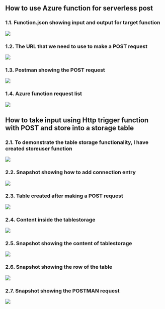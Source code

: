 ## How to use Azure function for serverless post ##

### 1.1. Function.json showing input and output for target function
<img src="/AzureFunctionHttpPost/results/result1.png">

### 1.2. The URL that we need to use to make a POST request
<img src="/AzureFunctionHttpPost/results/result2.png">

### 1.3. Postman showing the POST request
<img src="/AzureFunctionHttpPost/results/result3.png">

### 1.4. Azure function request list
<img src="/AzureFunctionHttpPost/results/result4.png">

## How to take input using Http trigger function with POST and store into a storage table ##
### 2.1. To demonstrate the table storage functionality, I have created storeuser function
<img src="/AzureFunctionHttpPost/results/table-storage/2.png">

### 2.2. Snapshot showing how to add connection entry
<img src="/AzureFunctionHttpPost/results/table-storage/3.png">

### 2.3. Table created after making a POST request
<img src="/AzureFunctionHttpPost/results/table-storage/4.png">

### 2.4. Content inside the tablestorage
<img src="/AzureFunctionHttpPost/results/table-storage/5.png">

### 2.5. Snapshot showing the content of tablestorage
<img src="/AzureFunctionHttpPost/results/table-storage/6.png">

### 2.6. Snapshot showing the row of the table
<img src="/AzureFunctionHttpPost/results/table-storage/7.png">

### 2.7. Snapshot showing the POSTMAN request
<img src="/AzureFunctionHttpPost/results/table-storage/8.png">

